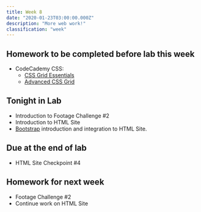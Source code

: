 ```yaml
---
title: Week 8
date: "2020-01-23T03:00:00.000Z"
description: "More web work!"
classification: "week"
---
```


## Homework to be completed before lab this week

- CodeCademy CSS:
  - <a href="https://www.codecademy.com/courses/learn-css/lessons/css-grid-i/exercises/grid-intro" target="_blank">CSS Grid Essentials</a>
  - <a href="https://www.codecademy.com/courses/learn-css/lessons/css-grid-ii/exercises/introduction-css-grid-ii" target="_blank">Advanced CSS Grid</a>

## Tonight in Lab

- Introduction to Footage Challenge #2
- Introduction to HTML Site
- <a href="https://getbootstrap.com/" target="_blank">Bootstrap</a> introduction and integration to HTML Site.

## Due at the end of lab

- HTML Site Checkpoint #4

## Homework for next week

- Footage Challenge #2
- Continue work on HTML Site
